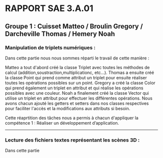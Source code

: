 # RAPPORT SAE 3.A.01

## Groupe 1 : Cuisset Matteo / Broulin Gregory / Darcheville Thomas / Hemery Noah


### Manipulation de triplets numériques : 

Dans cette partie nous nous sommes réparti le travail de cette manière : 

Matteo a tout d'abord créé la classe Triplet avec toutes les méthodes de calcul (addition,soustraction,multiplicationc, etc...).
Thomas a ensuite créé la classe Point qui prend comme attribut un triplet pour ensuite réaliser toutes les opérations possibles sur un point.
Gregory a créé la classe Color qui prend également un triplet en attribut et qui réalise les opérations possibles avec une couleur.
Noah a finalement créé la classe Vector qui utilise un triplet en attribut pour effectuer les différentes opérations.
Nous avons chacun ajouté les getters et setters dans nos classes respectives pour faciliter l'accès et la modifications aux attributs si besoin.

Cette réaprtition des tâches nous a permis à chacun d'appliquer la compétence 1 : Réaliser un développement d’application. 

---

### Lecture des fichiers textes représentant les scènes 3D :

Dans cette partie 





